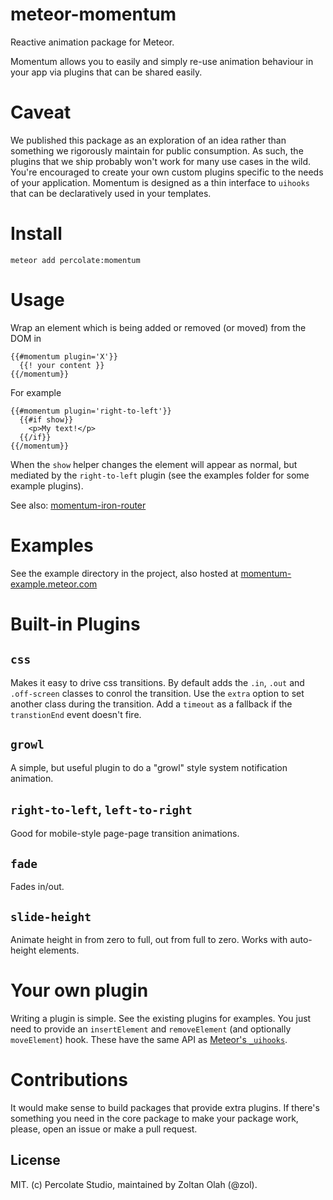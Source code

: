 meteor-momentum
===============

Reactive animation package for Meteor.

Momentum allows you to easily and simply re-use animation behaviour in your app via plugins that can be shared easily.

# Caveat

We published this package as an exploration of an idea rather than something we rigorously maintain for public consumption. As such, the plugins that we ship probably won't work for many use cases in the wild. You're encouraged to create your own custom plugins specific to the needs of your application. Momentum is designed as a thin interface to `uihooks` that can be declaratively used in your templates.

# Install

```
meteor add percolate:momentum
```

# Usage

Wrap an element which is being added or removed (or moved) from the DOM in

```
{{#momentum plugin='X'}}
  {{! your content }}
{{/momentum}}
```

For example

```
{{#momentum plugin='right-to-left'}}
  {{#if show}}
    <p>My text!</p>
  {{/if}}
{{/momentum}}
```

When the `show` helper changes the element will appear as normal, but mediated by the `right-to-left` plugin (see the examples folder for some example plugins).

See also: [momentum-iron-router](https://atmospherejs.com/percolate/momentum-iron-router)

# Examples

See the example directory in the project, also hosted at [momentum-example.meteor.com](momentum-example.meteor.com)

# Built-in Plugins

## `css`

Makes it easy to drive css transitions. By default adds the `.in`, `.out` and `.off-screen` classes to conrol the transition. Use the `extra` option to set another class during the transition. Add a `timeout` as a fallback if the `transtionEnd` event doesn't fire.

## `growl`

A simple, but useful plugin to do a "growl" style system notification animation.

## `right-to-left`, `left-to-right`

Good for mobile-style page-page transition animations.

## `fade`

Fades in/out.

## `slide-height`

Animate height in from zero to full, out from full to zero. Works with auto-height elements.

# Your own plugin

Writing a plugin is simple. See the existing plugins for examples. You just need to provide an `insertElement` and `removeElement` (and optionally `moveElement`) hook. These have the same API as [Meteor's `_uihooks`](https://github.com/meteor/meteor/blob/master/History.md#blaze-2).

# Contributions

It would make sense to build packages that provide extra plugins. If there's something you need in the core package to make your package work, please, open an issue or make a pull request.

## License 

MIT. (c) Percolate Studio, maintained by Zoltan Olah (@zol).
